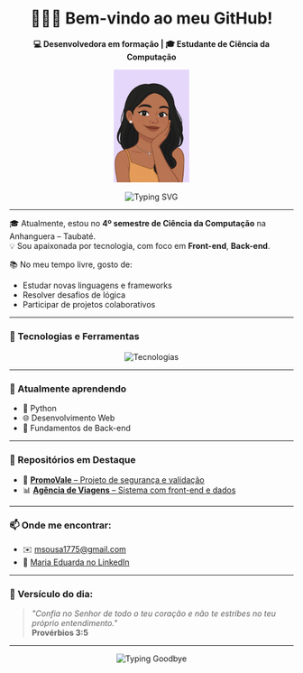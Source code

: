 <h1 align="center">🙋🏽‍♀️ Bem-vindo ao meu GitHub!</h1>

<p align="center">
  <strong>💻 Desenvolvedora em formação | 🎓 Estudante de Ciência da Computação</strong>
</p>

<p align="center">
  <img src="https://github.com/Madusousa23/Madusousa23/blob/main/madu.ilustração.png" alt="Maria avatar" height="200">
</p>

<p align="center">
  <img src="https://readme-typing-svg.herokuapp.com?font=Fira+Code&size=22&duration=3000&pause=500&color=8A2BE2&center=true&vCenter=true&width=435&lines=Apaixonada+por+tecnologia!;Vamos+construir+algo+incrível!+" alt="Typing SVG">
</p>

---

🎓 Atualmente, estou no **4º semestre de Ciência da Computação** na Anhanguera – Taubaté.  
💡 Sou apaixonada por tecnologia, com foco em **Front-end**, **Back-end**.

📚 No meu tempo livre, gosto de:
- Estudar novas linguagens e frameworks  
- Resolver desafios de lógica  
- Participar de projetos colaborativos  

---

### 🚀 Tecnologias e Ferramentas

<p align="center">
  <img src="https://skillicons.dev/icons?i=c,python,html,css,azure,mysql,git,github,trello,wordpress" alt="Tecnologias" style="vertical-align: middle;" />
</p>

---

### 🌱 Atualmente aprendendo

- 🐍 Python 
- 🌐 Desenvolvimento Web  
- 🔐 Fundamentos de Back-end   

---

### 📌 Repositórios em Destaque

- 🔐 [**PromoVale** – Projeto de segurança e validação](https://github.com/Madusousa23/PromoVale)  
- 📊 [**Agência de Viagens** – Sistema com front-end e dados](https://github.com/Madusousa23/Ag-ncia_Viagens)

---

### 📫 Onde me encontrar:

- ✉️ [msousa1775@gmail.com](mailto:msousa1775@gmail.com)  
- 💼 [Maria Eduarda no LinkedIn](https://www.linkedin.com/in/maria-eduarda-santos-tecnologia)

---

### 💜 Versículo do dia:

> _"Confia no Senhor de todo o teu coração e não te estribes no teu próprio entendimento."_  
> **Provérbios 3:5**

---

<p align="center">
  <img src="https://readme-typing-svg.herokuapp.com?font=Fira+Code&size=22&duration=3000&pause=500&color=FF69B4&center=true&vCenter=true&width=750&lines=✨+Obrigada+por+visitar+meu+perfil!+Vamos+nos+conectar!+💬" alt="Typing Goodbye">
</p>
